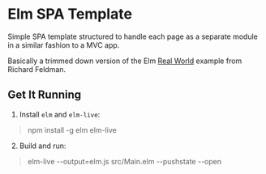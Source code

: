 # Elm SPA Template

Simple SPA template structured to handle each page as a separate module in a similar fashion to a MVC app.

Basically a trimmed down version of the Elm [Real World](https://github.com/rtfeldman/elm-spa-example "Real World") example from Richard Feldman.

## Get It Running

1. Install `elm` and `elm-live`:

> npm install -g elm elm-live

2. Build and run:

> elm-live --output=elm.js src/Main.elm --pushstate --open
